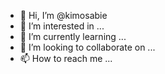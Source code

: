 - 👋 Hi, I’m @kimosabie
- 👀 I’m interested in ...
- 🌱 I’m currently learning ...
- 💞️ I’m looking to collaborate on ...
- 📫 How to reach me ...

<!---
kimosabie/kimosabie is a ✨ special ✨ repository because its `README.md` (this file) appears on your GitHub profile.
You can click the Preview link to take a look at your changes.
--->
